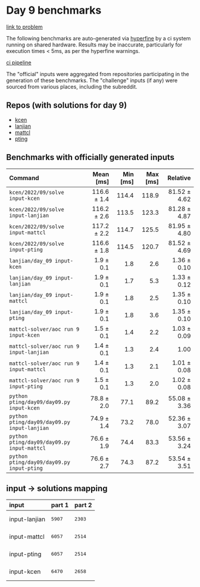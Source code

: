 # Day 9 benchmarks

[link to problem](http://adventofcode.com/2022/day/9)

The following benchmarks are auto-generated via [hyperfine](https://github.com/sharkdp/hyperfine) by a ci system running on shared hardware. Results may be inaccurate, particularly for execution times < 5ms, as per the hyperfine warnings.

[ci pipeline](http://ci.papercode.net:8080/teams/aoc2022/pipelines/aoc-compare-2022)

The "official" inputs were aggregated from repositories participating in the generation of these benchmarks. The "challenge" inputs (if any) were sourced from various places, including the subreddit.

## Repos (with solutions for day 9)


- [kcen](https://github.com/kcen/AdventOfCode)
- [lanjian](https://github.com/LanJian/aoc-2022)
- [mattcl](https://github.com/mattcl/aoc2022)
- [pting](https://github.com/pting/aoc2022)

## Benchmarks with officially generated inputs
| Command | Mean [ms] | Min [ms] | Max [ms] | Relative |
|:---|---:|---:|---:|---:|
| `kcen/2022/09/solve input-kcen` | 116.6 ± 1.4 | 114.4 | 118.9 | 81.52 ± 4.62 |
| `kcen/2022/09/solve input-lanjian` | 116.2 ± 2.6 | 113.5 | 123.3 | 81.28 ± 4.87 |
| `kcen/2022/09/solve input-mattcl` | 117.2 ± 2.2 | 114.7 | 125.5 | 81.95 ± 4.80 |
| `kcen/2022/09/solve input-pting` | 116.6 ± 1.8 | 114.5 | 120.7 | 81.52 ± 4.69 |
| `lanjian/day_09 input-kcen` | 1.9 ± 0.1 | 1.8 | 2.6 | 1.36 ± 0.10 |
| `lanjian/day_09 input-lanjian` | 1.9 ± 0.1 | 1.7 | 5.3 | 1.33 ± 0.12 |
| `lanjian/day_09 input-mattcl` | 1.9 ± 0.1 | 1.8 | 2.5 | 1.35 ± 0.10 |
| `lanjian/day_09 input-pting` | 1.9 ± 0.1 | 1.8 | 3.6 | 1.35 ± 0.10 |
| `mattcl-solver/aoc run 9 input-kcen` | 1.5 ± 0.1 | 1.4 | 2.2 | 1.03 ± 0.09 |
| `mattcl-solver/aoc run 9 input-lanjian` | 1.4 ± 0.1 | 1.3 | 2.4 | 1.00 |
| `mattcl-solver/aoc run 9 input-mattcl` | 1.4 ± 0.1 | 1.3 | 2.1 | 1.01 ± 0.08 |
| `mattcl-solver/aoc run 9 input-pting` | 1.5 ± 0.1 | 1.3 | 2.0 | 1.02 ± 0.08 |
| `python pting/day09/day09.py input-kcen` | 78.8 ± 2.0 | 77.1 | 89.2 | 55.08 ± 3.36 |
| `python pting/day09/day09.py input-lanjian` | 74.9 ± 1.4 | 73.2 | 78.0 | 52.36 ± 3.07 |
| `python pting/day09/day09.py input-mattcl` | 76.6 ± 1.9 | 74.4 | 83.3 | 53.56 ± 3.24 |
| `python pting/day09/day09.py input-pting` | 76.6 ± 2.7 | 74.3 | 87.2 | 53.54 ± 3.51 |

## input -> solutions mapping
|input|part 1|part 2|
|:---|:---|:---|
|input-lanjian|<pre>5907</pre>|<pre>2303</pre>|
|input-mattcl|<pre>6057</pre>|<pre>2514</pre>|
|input-pting|<pre>6057</pre>|<pre>2514</pre>|
|input-kcen|<pre>6470</pre>|<pre>2658</pre>|
